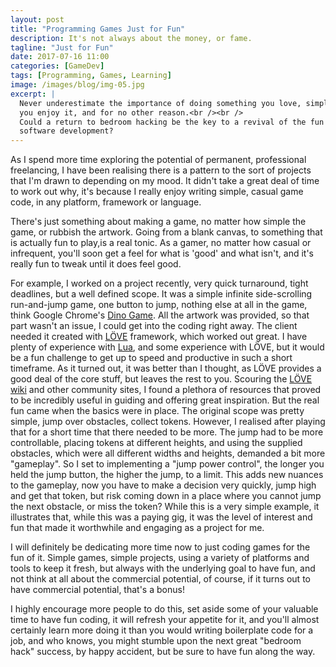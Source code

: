 ```yaml
---
layout: post
title: "Programming Games Just for Fun"
description: It's not always about the money, or fame.
tagline: "Just for Fun"
date: 2017-07-16 11:00
categories: [GameDev]
tags: [Programming, Games, Learning]
image: /images/blog/img-05.jpg
excerpt: |
  Never underestimate the importance of doing something you love, simply because
  you enjoy it, and for no other reason.<br /><br />
  Could a return to bedroom hacking be the key to a revival of the fun in
  software development?
---
```


As I spend more time exploring the potential of permanent, professional
freelancing, I have been realising there is a pattern to the sort of projects
that I'm drawn to depending on my mood. It didn't take a great deal of time to
work out why, it's because I really enjoy writing simple, casual game code, in
any platform, framework or language.

There's just something about making a game, no matter how simple the game, or
rubbish the artwork. Going from a blank canvas, to something that is actually
fun to play,is a real tonic. As a gamer, no matter how casual or infrequent,
you'll soon get a feel for what is 'good' and what isn't, and it's really fun
to tweak until it does feel good.

For example, I worked on a project recently, very quick turnaround, tight
deadlines, but a well defined scope. It was a simple infinite side-scrolling
run-and-jump game, one button to jump, nothing else at all in the game, think
Google Chrome's [Dino Game](http://apps.thecodepost.org/trex/trex.html). All
the artwork was provided, so that part wasn't an issue, I could get into the
coding right away. The client needed it created with
[L&#214;VE](https://love2d.org/) framework, which worked out great. I have
plenty of experience with [Lua](https://www.lua.org), and some experience with
L&#214;VE, but it would be a fun challenge to get up to speed and productive in
such a short timeframe. As it turned out, it was better than I thought, as
L&#214;VE provides a good deal of the core stuff, but leaves the rest to you.
Scouring the [L&#214;VE wiki](https://love2d.org/wiki/Main_Page) and other
community sites, I found a plethora of resources that proved to be incredibly
useful in guiding and offering great inspiration. But the real fun came when
the basics were in place. The original scope was pretty simple, jump over
obstacles, collect tokens. However, I realised after playing that for a short
time that there needed to be more. The jump had to be more controllable,
placing tokens at different heights, and using the supplied obstacles, which
were all different widths and heights, demanded a bit more "gameplay". So I
set to implementing a "jump power control", the longer you held the jump
button, the higher the jump, to a limit. This adds new nuances to the
gameplay, now you have to make a decision very quickly, jump high and get that
token, but risk coming down in a place where you cannot jump the next
obstacle, or miss the token? While this is a very simple example, it
illustrates that, while this was a paying gig, it was the level of interest
and fun that made it worthwhile and engaging as a project for me.

I will definitely be dedicating more time now to just coding games for the fun
of it. Simple games, simple projects, using a variety of platforms and tools
to keep it fresh, but always with the underlying goal to have fun, and not
think at all about the commercial potential, of course, if it turns out to
have commercial potential, that's a bonus!

I highly encourage more people to do this, set aside some of your valuable
time to have fun coding, it will refresh your appetite for it, and you'll
almost certainly learn more doing it than you would writing boilerplate code
for a job, and who knows, you might stumble upon the next great "bedroom hack"
success, by happy accident, but be sure to have fun along the way.

